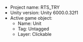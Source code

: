 <!-- UNITY CODE ASSIST INSTRUCTIONS START -->
- Project name: RTS_TRY
- Unity version: Unity 6000.0.32f1
- Active game object:
  - Name: Unit
  - Tag: Untagged
  - Layer: Clickable
<!-- UNITY CODE ASSIST INSTRUCTIONS END -->
